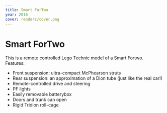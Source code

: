 ```yaml
---
title: Smart ForTwo
year: 2016
cover: renders/cover.png
---
```


# Smart ForTwo

This is a remote controlled Lego Technic model of a Smart Fortwo. Features:

- Front suspension: ultra-compact McPhearson struts
- Rear suspension: an approximation of a Dion tube (just like the real car!)
- Remote-controlled drive and steering
- PF lights
- Easily removable batterybox
- Doors and trunk can open
- Rigid Tridion roll-cage
